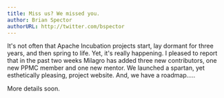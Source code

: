 ```yaml
---
title: Miss us? We missed you.
author: Brian Spector
authorURL: http://twitter.com/bspector
---
```


It's not often that Apache Incubation projects start, lay dormant for three years, and then spring to life. Yet, it's really happening. I pleased to report that in the past two weeks Milagro has added three new contributors, one new PPMC member and one new mentor. We launched a spartan, yet esthetically pleasing, project website. And, we have a roadmap.....

More details soon. 
